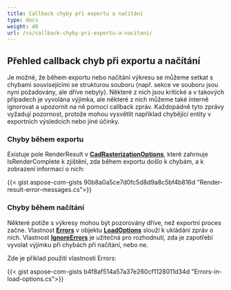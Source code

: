 ```yaml
---
title: Callback chyby při exportu a načítání
type: docs
weight: 40
url: /cs/callback-chyby-pri-exportu-a-nacitani/
---
```


## **Přehled callback chyb při exportu a načítání**

Je možné, že během exportu nebo načítání výkresu se můžeme setkat s chybami souvisejícími se strukturou souboru (např. sekce ve souboru jsou nyní požadovány, ale dříve nebyly). Některé z nich jsou kritické a v takových případech je vyvolána výjimka, ale některé z nich můžeme také interně ignorovat a upozornit na ně pomocí callback zpráv. Každopádně tyto zprávy vyžadují pozornost, protože mohou vysvětlit například chybějící entity v exportních výsledcích nebo jiné účinky.

### **Chyby během exportu**

Existuje pole RenderResult v [**CadRasterizationOptions**](https://reference.aspose.com/cad/net/aspose.cad.imageoptions/cadrasterizationoptions/), které zahrnuje IsRenderComplete k zjištění, zda během exportu došlo k chybám, a k zobrazení informací o nich:

{{< gist aspose-com-gists 90b8a0a5ce7d0fc5d8d9a8c5bf4b816d "Render-result-error-messages.cs">}}

### **Chyby během načítání**

Některé potíže s výkresy mohou být pozorovány dříve, než exportní proces začne. Vlastnost [**Errors**](https://reference.aspose.com/cad/net/aspose.cad/loadoptions/errors/) v objektu [**LoadOptions**](https://reference.aspose.com/cad/net/aspose.cad/loadoptions/) slouží k ukládání zpráv o nich. Vlastnost [**IgnoreErrors**](https://reference.aspose.com/cad/net/aspose.cad/loadoptions/ignoreerrors/) je užitečná pro rozhodnutí, zda je zapotřebí vyvolat výjimku při chybách při načítání, nebo ne.

Zde je příklad použití vlastnosti Errors:

{{< gist aspose-com-gists b4f8af514a57a37e260cf1128011d34d "Errors-in-load-options.cs">}}

